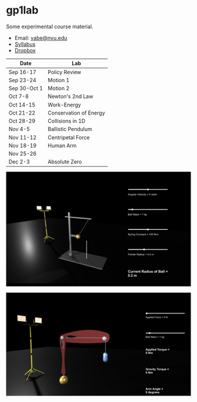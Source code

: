 # gp1lab

Some experimental course material. 

- Email: [vabe@nyu.edu](mailto:vabe@nyu.edu)
- [Syllabus](https://github.com/vaabe/phys12/blob/main/info/syllabus.pdf)
- [Dropbox](https://www.dropbox.com/sh/0wpkybfyt7anajn/AAA3nMDkRIC0Ymietxrakoqya?dl=0)

| Date | Lab |
| --- | --- |
| Sep 16-17 | Policy Review |
| Sep 23-24 | Motion 1 |
| Sep 30-Oct 1 | Motion 2 |
| Oct 7-8 | Newton's 2nd Law |
| Oct 14-15 | Work-Energy |
| Oct 21-22 | Conservation of Energy |
| Oct 28-29 | Collisions in 1D |
| Nov 4-5 | Ballistic Pendulum |
| Nov 11-12 | Centripetal Force |
| Nov 18-19 | Human Arm |
| Nov 25-26 |  |
| Dec 2-3 | Absolute Zero |

![](./gpdemos/Media/centripetal-circular-motion.png)

![](./gpdemos/Media/human-arm-gravity.png)
